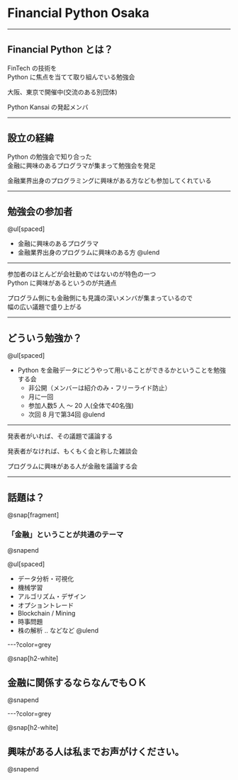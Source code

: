 # Financial Python Osaka 

---

## Financial Python とは？

FinTech の技術を     
Python に焦点を当てて取り組んでいる勉強会

大阪、東京で開催中(交流のある別団体)

Python Kansai の発起メンバ

---

## 設立の経緯

Python の勉強会で知り合った    
金融に興味のあるプログラマが集まって勉強会を発足

金融業界出身のプログラミングに興味がある方なども参加してくれている

---

## 勉強会の参加者

@ul[spaced]
- 金融に興味のあるプログラマ
- 金融業界出身のプログラムに興味のある方
@ulend

---

参加者のほとんどが会社勤めではないのが特色の一つ    
Python に興味があるというのが共通点    

プログラム側にも金融側にも見識の深いメンバが集まっているので    
幅の広い議題で盛り上がる

---

## どういう勉強か？

@ul[spaced]
- Python を金融データにどうやって用いることができるかということを勉強する会
  - 非公開（メンバーは紹介のみ・フリーライド防止）
  - 月に一回
  - 参加人数5 人 〜 20 人(全体で40名強)
  - 次回 8 月で第34回
@ulend

---

発表者がいれば、その議題で議論する

発表者がなければ、もくもく会と称した雑談会

プログラムに興味がある人が金融を議論する会

---

## 話題は？

@snap[fragment]
### 「金融」ということが共通のテーマ
@snapend


@ul[spaced]
- データ分析・可視化
- 機械学習
- アルゴリズム・デザイン
- オプショントレード
- Blockchain / Mining
- 時事問題
- 株の解析 .. などなど
@ulend

---?color=grey

@snap[h2-white]
## 金融に関係するならなんでもＯＫ
@snapend

---?color=grey

@snap[h2-white]
## 興味がある人は私までお声がけください。
@snapend

